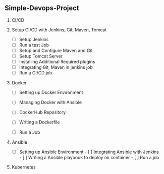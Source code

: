 Simple-Devops-Project
---

1. CI/CD 
2. Setup CI/CD with Jenkins, Git, Maven, Tomcat             
    - [ ] Setup Jenkins 
    - [ ] Run a test Job
    - [ ] Setup and Configure Maven and Git
    - [ ] Setup Tomcat Server
    - [ ]  Installing Additional Required plugins
    - [ ] Integrating Git, Maven in jenkins job
    - [ ] Run  a CI/CD job
3. Docker
    
      - [ ] Setting up Docker Environment
      - [ ] Managing Docker with Ansible
      - [ ] DockerHub Repository
      - [ ] Writing a Dockerfile
      - [ ] Run a Job

 
4. Ansible
      - [ ] Setting up Ansible Environment 
       - [ ] Integrating Ansible with Jenkins
       - [ ] Writing a Ansible playbook to deploy on container
       - [ ]  Run a job
6. Kubernetes

<!--stackedit_data:
eyJoaXN0b3J5IjpbLTE3NDkzNTQ2MTYsLTIwNjIzNTk5NTRdfQ
==
-->